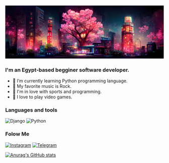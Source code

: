 [![Header](https://github.com/NiaRiver/NiaRiver/blob/main/assets/pic222.png)](https://deathnote.fandom.com/wiki/Near)
<p> </p>

### I'm an Egypt-based begginer software developer.

- 🌱 I’m currently learning Python programming language.
- 🎵 My favorite music is Rock.
- 🏃 I'm in love with sports and programming.
- 👾 I love to play video games.

### Languages and tools
![Django](https://img.shields.io/badge/-Django-green?style=for-the-badge&logo=Django)
![Python](https://img.shields.io/badge/-Python-blue?style=for-the-badge&logo=Python&logoColor=yellow)

### Folow Me

[![Instagram](https://img.shields.io/badge/-Instagram-white?style=for-the-badge&logo=instagram)](https://www.instagram.com/seaparadiset/#)
[![Telegram](https://img.shields.io/badge/-telegram-white?style=for-the-badge&logo=telegram
)](https://t.me/seaparadiset)

[![Anurag's GitHub stats](https://github-readme-stats.vercel.app/api?username=NiaRiver&count_private=true&theme=material-palenight)](https://github.com/anuraghazra/github-readme-stats)
<!-- Your content here -->

